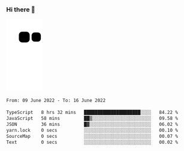 ### Hi there 👋
![Alt text](https://raw.githubusercontent.com/romain22222/romain22222/output/github-contribution-grid-snake.svg)

<!--START_SECTION:waka-->

```text
From: 09 June 2022 - To: 16 June 2022

TypeScript   8 hrs 32 mins   █████████████████████░░░░   84.22 %
JavaScript   58 mins         ██▒░░░░░░░░░░░░░░░░░░░░░░   09.58 %
JSON         36 mins         █▓░░░░░░░░░░░░░░░░░░░░░░░   06.02 %
yarn.lock    0 secs          ░░░░░░░░░░░░░░░░░░░░░░░░░   00.10 %
SourceMap    0 secs          ░░░░░░░░░░░░░░░░░░░░░░░░░   00.07 %
Text         0 secs          ░░░░░░░░░░░░░░░░░░░░░░░░░   00.02 %
```

<!--END_SECTION:waka-->
<!--
**romain22222/romain22222** is a ✨ _special_ ✨ repository because its `README.md` (this file) appears on your GitHub profile.

Here are some ideas to get you started:

- 🔭 I’m currently working on ...
- 🌱 I’m currently learning ...
- 👯 I’m looking to collaborate on ...
- 🤔 I’m looking for help with ...
- 💬 Ask me about ...
- 📫 How to reach me: ...
- 😄 Pronouns: ...
- ⚡ Fun fact: ...
-->
